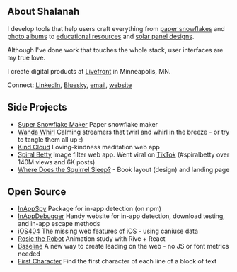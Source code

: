 ## About Shalanah

I develop tools that help users craft everything from <a href="https://shalanah.com/snowflake">paper snowflakes</a> and <a href="https://shalanah.com/whcc">photo albums</a> to <a href="https://shalanah.com/mathigon">educational resources</a> and <a href="https://shalanah.com/scanifly">solar panel designs</a>.

Although I've done work that touches the whole stack, user interfaces are my true love.

I create digital products at [Livefront](https://livefront.com) in Minneapolis, MN. 

Connect: <a target="_blank" href="https://linkedin.com/in/shalanah">LinkedIn</a>, <a target="_blank" href="https://bsky.app/">Bluesky</a>, <a target="_blank" href="mailto:hi.shalanah@gmail.com">email</a>, <a target="_blank" href="https://shalanah.com">website</a>
 
## Side Projects

- <a href="https://supersnowflakemaker.com">Super Snowflake Maker</a> Paper snowflake maker
- <a href="https://wandawhirl.com">Wanda Whirl</a> Calming streamers that twirl and whirl in the breeze - or try to tangle them all up :)
- <a href="https://kindcloud.app">Kind Cloud</a> Loving-kindness meditation web app
- <a href="https://spiralbetty.com">Spiral Betty</a> Image filter web app. Went viral on <a href="https://tiktok.com/tag/spiralbetty">TikTok</a> (#spiralbetty over 140M views and 6K posts)
- <a href="https://wheredoesthesquirrelsleep.com">Where Does the Squirrel Sleep?</a> - Book layout (design) and landing page

## Open Source

- <a href="https://github.com/shalanah/inapp-spy">InAppSpy</a> Package for in-app detection (on npm)
- <a href="https://github.com/shalanah/inapp-debugger">InAppDebugger</a> Handy website for in-app detection, download testing, and in-app escape methods
- <a href="https://ios404.com">iOS404</a> The missing web features of iOS - using caniuse data
- [Rosie the Robot](https://rosie-rive.netlify.app/) Animation study with Rive + React
- <a href="https://github.com/shalanah/baseline">Baseline</a> A new way to create leading on the web - no JS or font metrics needed
- [First Character](https://github.com/shalanah/block-wrap-breaks) Find the first character of each line of a block of text




<!--
## 💻 Code Challenges

- [Wordle Clone (Birdle)](https://github.com/shalanah/birdle)
- [BabylonJS](https://github.com/shalanah/babylonjs-try)
- [Company Team Page](https://github.com/shalanah/design-engineer-exercise)
- [Events calendar](https://github.com/shalanah/mia-events)
- [Slingshot](https://github.com/shalanah/slingshot)
-->

<!--
**shalanah/shalanah** is a ✨ _special_ ✨ repository because its `README.md` (this file) appears on your GitHub profile.

Here are some ideas to get you started:

- 🔭 I’m currently working on ...
- 🌱 I’m currently learning ...
- 👯 I’m looking to collaborate on ...
- 🤔 I’m looking for help with ...
- 💬 Ask me about ...
- 📫 How to reach me: ...
- 😄 Pronouns: ...
- ⚡ Fun fact: ...
-->
